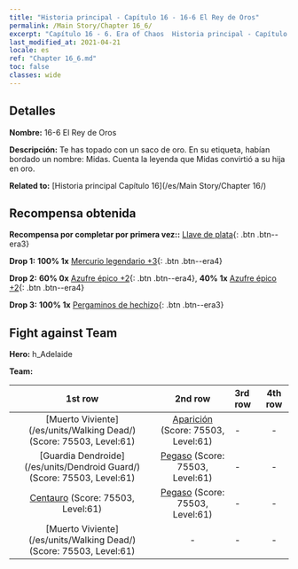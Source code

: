 ```yaml
---
title: "Historia principal - Capítulo 16 - 16-6 El Rey de Oros"
permalink: /Main Story/Chapter 16_6/
excerpt: "Capítulo 16 - 6. Era of Chaos  Historia principal - Capítulo 16_6. 16-6 El Rey de Oros"
last_modified_at: 2021-04-21
locale: es
ref: "Chapter 16_6.md"
toc: false
classes: wide
---
```


## Detalles

 **Nombre:** 16-6 El Rey de Oros

 **Descripción:** Te has topado con un saco de oro. En su etiqueta, habían bordado un nombre: Midas. Cuenta la leyenda que Midas convirtió a su hija en oro.

 **Related to:** [Historia principal Capítulo 16](/es/Main Story/Chapter 16/)

## Recompensa obtenida

 **Recompensa por completar por primera vez::** [Llave de plata](/es/Items/con_693/){: .btn .btn--era3}

 **Drop 1:** **100% 1x** [Mercurio legendario +3](/es/Items/mat_56/){: .btn .btn--era4}

 **Drop 2:** **60% 0x** [Azufre épico +2](/es/Items/mat_50/){: .btn .btn--era4}, **40% 1x** [Azufre épico +2](/es/Items/mat_50/){: .btn .btn--era4}

 **Drop 3:** **100% 1x** [Pergaminos de hechizo](/es/Items/con_694/){: .btn .btn--era3}


## Fight against Team
 **Hero:** h_Adelaide

 **Team:**


  | 1st row | 2nd row | 3rd row | 4th row |
  |:----:|:----:|:----|:----:|
  | [Muerto Viviente](/es/units/Walking Dead/) (Score: 75503, Level:61)  | [Aparición](/es/units/Wight/) (Score: 75503, Level:61)  | - | - |
  | [Guardia Dendroide](/es/units/Dendroid Guard/) (Score: 75503, Level:61)  | [Pegaso](/es/units/Pegasus/) (Score: 75503, Level:61)  | - | - |
  | [Centauro](/es/units/Centaur/) (Score: 75503, Level:61)  | [Pegaso](/es/units/Pegasus/) (Score: 75503, Level:61)  | - | - |
  | [Muerto Viviente](/es/units/Walking Dead/) (Score: 75503, Level:61)  | - | - | - |


